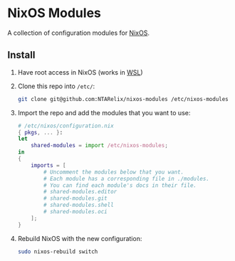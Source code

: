 # NixOS Modules

A collection of configuration modules for [NixOS].

## Install

1. Have root access in NixOS (works in [WSL])

2. Clone this repo into `/etc/`:

    ```bash
    git clone git@github.com:NTARelix/nixos-modules /etc/nixos-modules
    ```

3. Import the repo and add the modules that you want to use:

    ```nix
    # /etc/nixos/configuration.nix
    { pkgs, ... }:
    let
        shared-modules = import /etc/nixos-modules;
    in
    {
        imports = [
            # Uncomment the modules below that you want.
            # Each module has a corresponding file in ./modules.
            # You can find each module's docs in their file.
            # shared-modules.editor
            # shared-modules.git
            # shared-modules.shell
            # shared-modules.oci
        ];
    }
    ```

4. Rebuild NixOS with the new configuration:

    ```bash
    sudo nixos-rebuild switch
    ```

[NixOS]: https://nixos.org/
[WSL]: https://learn.microsoft.com/en-us/windows/wsl/

